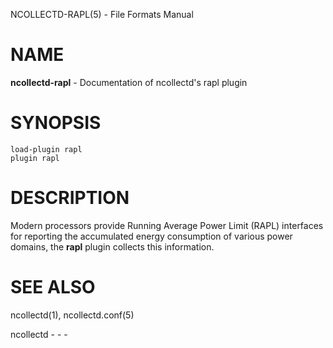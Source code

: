 NCOLLECTD-RAPL(5) - File Formats Manual

# NAME

**ncollectd-rapl** - Documentation of ncollectd's rapl plugin

# SYNOPSIS

	load-plugin rapl
	plugin rapl

# DESCRIPTION

Modern processors provide Running Average Power Limit (RAPL) interfaces for
reporting the accumulated energy consumption of various power domains,
the **rapl** plugin collects this information.

# SEE ALSO

ncollectd(1),
ncollectd.conf(5)

ncollectd - - -
